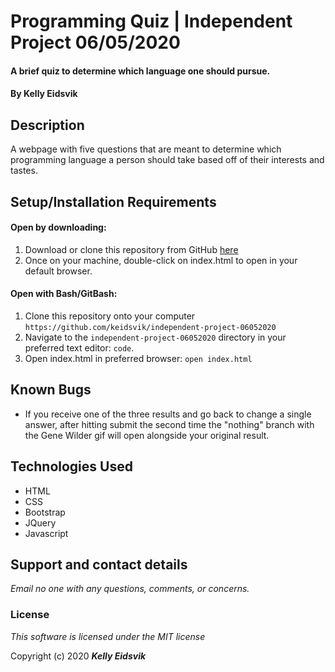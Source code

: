 # Programming Quiz | Independent Project 06/05/2020

#### A brief quiz to determine which language one should pursue.

#### By **Kelly Eidsvik**

## Description

A webpage with five questions that are meant to determine which programming language a person should take based off of their interests and tastes.

## Setup/Installation Requirements

#### Open by downloading:
1. Download or clone this repository from GitHub [here](https://github.com/keidsvik/independent-project-06052020)
2. Once on your machine, double-click on index.html to open in your default browser.

#### Open with Bash/GitBash:
1. Clone this repository onto your computer
`https://github.com/keidsvik/independent-project-06052020`
2. Navigate to the `independent-project-06052020` directory in your preferred text editor:
`code`.
3. Open index.html in preferred browser:
`open index.html`

## Known Bugs
* If you receive one of the three results and go back to change a single answer, after hitting submit the second time the "nothing" branch with the Gene Wilder gif will open alongside your original result.

## Technologies Used
* HTML
* CSS
* Bootstrap
* JQuery
* Javascript

## Support and contact details

_Email no one with any questions, comments, or concerns._

### License

*This software is licensed under the MIT license*

Copyright (c) 2020 **_Kelly Eidsvik_**
